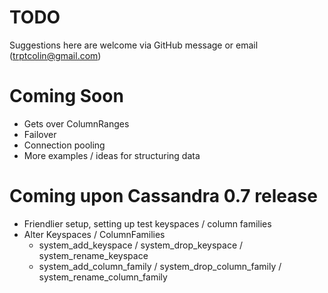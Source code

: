 TODO
======

Suggestions here are welcome via GitHub message or email (trptcolin@gmail.com)

Coming Soon
=====

* Gets over ColumnRanges
* Failover
* Connection pooling
* More examples / ideas for structuring data


Coming upon Cassandra 0.7 release
======

* Friendlier setup, setting up test keyspaces / column families
* Alter Keyspaces / ColumnFamilies
  - system_add_keyspace / system_drop_keyspace / system_rename_keyspace
  - system_add_column_family / system_drop_column_family / system_rename_column_family
